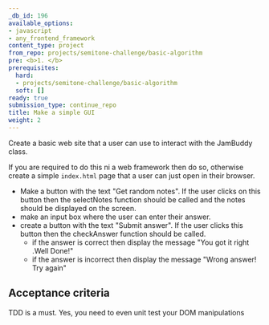 ```yaml
---
_db_id: 196
available_options:
- javascript
- any_frontend_framework
content_type: project
from_repo: projects/semitone-challenge/basic-algorithm
pre: <b>1. </b>
prerequisites:
  hard:
  - projects/semitone-challenge/basic-algorithm
  soft: []
ready: true
submission_type: continue_repo
title: Make a simple GUI
weight: 2
---
```


Create a basic web site that a user can use to interact with the JamBuddy class.

If you are required to do this ni a web framework then do so, otherwise create a simple `index.html` page that a user can just open in their browser.

- Make a button with the text "Get random notes". If the user clicks on this button then the selectNotes function should be called and the notes should be displayed on the screen.
- make an input box where the user can enter their answer.
- create a button with the text "Submit answer". If the user clicks this button then the checkAnswer function should be called.
  - if the answer is correct then display the message "You got it right .Well Done!"
  - if the answer is incorrect then display the message "Wrong answer! Try again"

## Acceptance criteria

TDD is a must. Yes, you need to even unit test your DOM manipulations